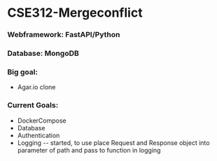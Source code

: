 # CSE312-Mergeconflict

### Webframework: FastAPI/Python

### Database: MongoDB

### Big goal:

* Agar.io clone

### Current Goals:

* DockerCompose
* Database
* Authentication
* Logging -- started, to use place Request and Response object into parameter of path and pass to function in logging
